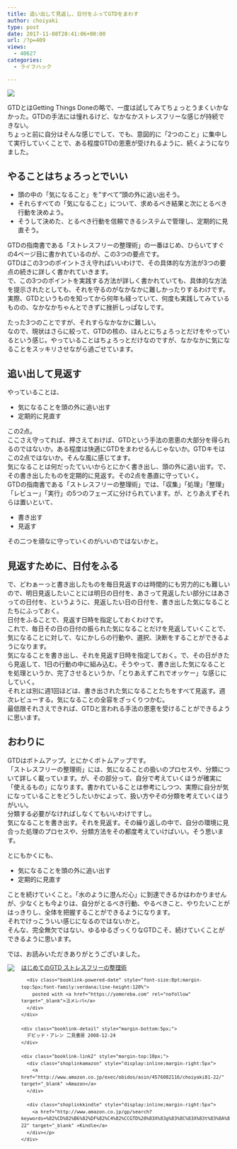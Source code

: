 ```yaml
---
title: 追い出して見返し、日付をふってGTDをまわす
author: choiyaki
type: post
date: 2017-11-08T20:41:06+00:00
url: /?p=409
views:
  - 40627
categories:
  - ライフハック

---
```

<img src="https://i0.wp.com/gyazo.com/57218ac0575d9db7673a9fce4b6eb336.jpg?w=660&#038;ssl=1" alt=" " data-recalc-dims="1" />

GTDとはGetting Things Doneの略で、一度は試してみてちょっとうまくいかなかった。GTDの手法には憧れるけど、なかなかストレスフリーな感じが持続できない。  
ちょっと前に自分はそんな感じでして、でも、意図的に「2つのこと」に集中して実行していくことで、ある程度GTDの恩恵が受けれるように、続くようになりました。

## やることはちょろっとでいい

  * 頭の中の「気になること」を”すべて”頭の外に追い出そう。
  * それらすべての「気になること」について、求めるべき結果と次にとるべき行動を決めよう。
  * そうして決めた、とるべき行動を信頼できるシステムで管理し、定期的に見直そう。

GTDの指南書である「ストレスフリーの整理術」の一番はじめ、ひらいてすぐの4ページ目に書かれているのが、この3つの要点です。  
GTDはこの3つのポイントさえ守ればいいわけで、その具体的な方法が3つの要点の続きに詳しく書かれていきます。  
で、この3つのポイントを実践する方法が詳しく書かれていても、具体的な方法を提示されたとしても、それを守るのがなかなかに難しかったりするわけです。実際、GTDというものを知ってから何年も経っていて、何度も実践してみているものの、なかなかちゃんとできずに挫折しっぱなしです。

たった3つのことですが、それすらなかなかに難しい。  
なので、現状はさらに絞って、GTDの核の、ほんとにちょろっとだけをやっているという感じ。やっていることはちょろっとだけなのですが、なかなかに気になることをスッキリさせながら過ごせています。

## 追い出して見返す

やっていることは、

  * 気になることを頭の外に追い出す
  * 定期的に見直す

この2点。  
ここさえ守ってれば、押さえておけば、GTDという手法の恩恵の大部分を得られるのではないか。ある程度は快適にGTDをまわせるんじゃないか。GTDキモはこの2点ではないか。そんな風に感じてます。  
気になることは何だったていいからとにかく書き出し、頭の外に追い出す。で、その書き出したものを定期的に見返す。その2点を愚直に守っていく。  
GTDの指南書である「ストレスフリーの整理術」では、「収集」「処理」「整理」「レビュー」「実行」の5つのフェーズに分けられています。が、とりあえずそれらは置いといて、

  * 書き出す
  * 見返す

その二つを頑なに守っていくのがいいのではないかと。

## 見返すために、日付をふる

で、どわぁーっと書き出したものを毎日見返すのは時間的にも労力的にも難しいので、明日見返したいことには明日の日付を、あさって見返したい部分にはあさっての日付を、というように、見返したい日の日付を、書き出した気になることたちにふっておく。  
日付をふることで、見返す日時を指定しておくわけです。  
これで、毎日その日の日付の振られた気になることだけを見返していくことで、気になることに対して、なにかしらの行動や、選択、決断をすることができるようになります。  
気になることを書き出し、それを見返す日時を指定しておく。で、その日がきたら見返して、1日の行動の中に組み込む。そうやって、書き出した気になることを処理というか、完了させるというか、「とりあえずこれでオッケー」な感じにしていく。  
それとは別に週1回ほどは、書き出された気になることたちをすべて見返す。週次レビューする。気になることの全容をざっくりつかむ。  
最低限それさえできれば、GTDと言われる手法の恩恵を受けることができるように思います。

## おわりに

GTDはボトムアップ。とにかくボトムアップです。  
「ストレスフリーの整理術」には、気になることの扱いのプロセスや、分類について詳しく載っています。が、その部分って、自分で考えていくほうが確実に「使えるもの」になります。書かれていることは参考にしつつ、実際に自分が気になっていることをどうしたいかによって、扱い方やその分類を考えていくほうがいい。  
分類する必要がなければしなくてもいいわけですし。  
気になることを書き出す。それを見返す。その繰り返しの中で、自分の環境に見合った処理のプロセスや、分類方法をその都度考えていけばいい。そう思います。

とにもかくにも、

  * 気になることを頭の外に追い出す
  * 定期的に見直す

ことを続けていくこと。「水のように澄んだ心」に到達できるかはわかりませんが、少なくとも今よりは、自分がとるべき行動、やるべきこと、やりたいことがはっきりし、全体を把握することができるようになります。  
それでけっこういい感じになるのではないかと。  
そんな、完全無欠ではない、ゆるゆるざっくりなGTDこそ、続けていくことができるように思います。

では、お読みいただきありがとうございました。

<div class="booklink-box" style="text-align:left;padding-bottom:20px;font-size:small;/zoom: 1;overflow: hidden;">
  <div class="booklink-image" style="float:left;margin:0 15px 10px 0;">
    <a href="http://www.amazon.co.jp/exec/obidos/asin/4576082116/choiyaki81-22/" target="_blank" ><img src="https://i0.wp.com/images-fe.ssl-images-amazon.com/images/I/51umAMmeSlL._SL160_.jpg?w=660&#038;ssl=1" style="border: none;" data-recalc-dims="1" /></a>
  </div>
  
  <div class="booklink-info" style="line-height:120%;/zoom: 1;overflow: hidden;">
    <div class="booklink-name" style="margin-bottom:10px;line-height:120%">
      <a href="http://www.amazon.co.jp/exec/obidos/asin/4576082116/choiyaki81-22/" target="_blank" >はじめてのGTD ストレスフリーの整理術</a></p> 
      
      <div class="booklink-powered-date" style="font-size:8pt;margin-top:5px;font-family:verdana;line-height:120%">
        posted with <a href="https://yomereba.com" rel="nofollow" target="_blank">ヨメレバ</a>
      </div>
    </div>
    
    <div class="booklink-detail" style="margin-bottom:5px;">
      デビッド・アレン 二見書房 2008-12-24
    </div>
    
    <div class="booklink-link2" style="margin-top:10px;">
      <div class="shoplinkamazon" style="display:inline;margin-right:5px">
        <a href="http://www.amazon.co.jp/exec/obidos/asin/4576082116/choiyaki81-22/" target="_blank" >Amazon</a>
      </div>
      
      <div class="shoplinkkindle" style="display:inline;margin-right:5px">
        <a href="http://www.amazon.co.jp/gp/search?keywords=%82%CD%82%B6%82%DF%82%C4%82%CCGTD%20%83X%83g%83%8C%83X%83t%83%8A%81%5B%82%CC%90%AE%97%9D%8Fp&#038;__mk_ja_JP=%83J%83%5E%83J%83i&#038;url=node%3D2275256051&#038;tag=choiyaki81-22" target="_blank" >Kindle</a>
      </div></p>
    </div>
  </div>
  
  <div class="booklink-footer" style="clear: left">
  </div>
</div>